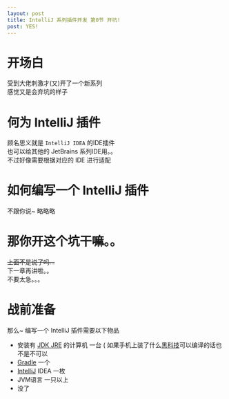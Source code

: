 ```yaml
---
layout: post
title: IntelliJ 系列插件开发 第0节 开坑!
post: YES!
---
```


# 开场白
受到大佬刺激才(又)开了一个新系列  
感觉又是会弃坑的样子

# 何为 IntelliJ 插件
顾名思义就是 `IntelliJ IDEA` 的IDE插件  
也可以给其他的 JetBrains 系列IDE用。。    
不过好像需要根据对应的 IDE 进行适配

# 如何编写一个 IntelliJ 插件
不跟你说~ 略略略

# 那你开这个坑干嘛。。
<del>上面不是说了吗...</del>  
下一章再讲啦。。  
不要太急。。。  

# 战前准备
那么~ 编写一个 IntelliJ 插件需要以下物品  
* 安装有 [JDK JRE](https://oracle.com) 的计算机 一台 \( 如果手机上装了什么[黑科技](https://termux.com/)可以编译的话也不是不可以
* [Gradle](https://gradle.org) 一个
* [IntelliJ](https://www.jetbrains.com/idea/) IDEA 一枚
* JVM语言 一只以上
* 没了